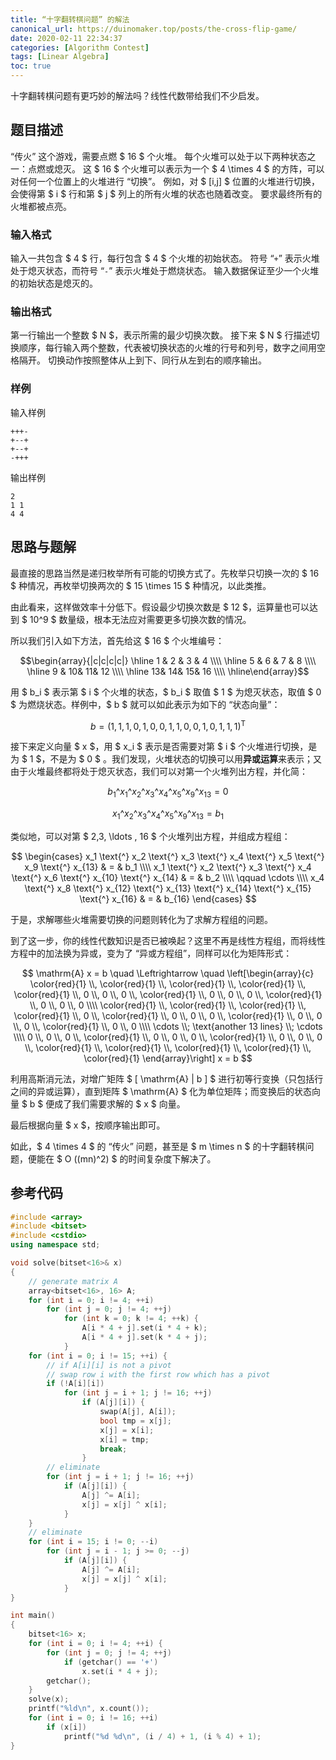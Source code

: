 ```yaml
---
title: “十字翻转棋问题” 的解法
canonical_url: https://duinomaker.top/posts/the-cross-flip-game/
date: 2020-02-11 22:34:37
categories: [Algorithm Contest]
tags: [Linear Algebra]
toc: true
---
```


十字翻转棋问题有更巧妙的解法吗？线性代数带给我们不少启发。

<!-- more -->

## 题目描述

“传火” 这个游戏，需要点燃 $ 16 $ 个火堆。
每个火堆可以处于以下两种状态之一：点燃或熄灭。 
这 $ 16 $ 个火堆可以表示为一个 $ 4 \times 4 $ 的方阵，可以对任何一个位置上的火堆进行 “切换”。
例如，对 $ [i,j] $ 位置的火堆进行切换，会使得第 $ i $ 行和第 $ j $ 列上的所有火堆的状态也随着改变。
要求最终所有的火堆都被点亮。

### 输入格式

输入一共包含 $ 4 $ 行，每行包含 $ 4 $ 个火堆的初始状态。
符号 “`+`” 表示火堆处于熄灭状态，而符号 “`-`” 表示火堆处于燃烧状态。
输入数据保证至少一个火堆的初始状态是熄灭的。

### 输出格式

第一行输出一个整数 $ N $，表示所需的最少切换次数。
接下来 $ N $ 行描述切换顺序，每行输入两个整数，代表被切换状态的火堆的行号和列号，数字之间用空格隔开。
切换动作按照整体从上到下、同行从左到右的顺序输出。

### 样例

输入样例

``` plain
+++-
+--+
+--+
-+++
```

输出样例

``` plain
2
1 1
4 4
```

## 思路与题解

最直接的思路当然是递归枚举所有可能的切换方式了。先枚举只切换一次的 $ 16 $ 种情况，再枚举切换两次的 $ 15 \times 15 $ 种情况，以此类推。

由此看来，这样做效率十分低下。假设最少切换次数是 $ 12 $，运算量也可以达到 $ 10^9 $ 数量级，根本无法应对需要更多切换次数的情况。

所以我们引入如下方法，首先给这 $ 16 $ 个火堆编号：

$$\begin{array}{|c|c|c|c|} \hline
1 & 2 & 3 & 4  \\\\ \hline
5 & 6 & 7 & 8  \\\\ \hline
9 & 10& 11& 12 \\\\ \hline
13& 14& 15& 16 \\\\ \hline\end{array}$$

用 $ b_i $ 表示第 $ i $ 个火堆的状态，$ b_i $ 取值 $ 1 $ 为熄灭状态，取值 $ 0 $ 为燃烧状态。样例中，$ b $ 就可以如此表示为如下的 “状态向量”：

$$ b = (1,1,1,0, 1,0,0,1, 1,0,0,1, 0,1,1,1)^\mathrm{T} $$

接下来定义向量 $ x $，用 $ x_i $ 表示是否需要对第 $ i $ 个火堆进行切换，是为 $ 1 $，不是为 $ 0 $ 。我们发现，火堆状态的切换可以用**异或运算**来表示；又由于火堆最终都将处于熄灭状态，我们可以对第一个火堆列出方程，并化简：

$$ b_1 \text{^} x_1 \text{^} x_2 \text{^} x_3 \text{^} x_4 \text{^} x_5 \text{^} x_9 \text{^} x_{13} = 0 $$

$$ x_1 \text{^} x_2 \text{^} x_3 \text{^} x_4 \text{^} x_5 \text{^} x_9 \text{^} x_{13} = b_1 $$

类似地，可以对第 $ 2,3, \ldots , 16 $ 个火堆列出方程，并组成方程组：

$$
\begin{cases}
x_1 \text{^} x_2 \text{^} x_3 \text{^} x_4 \text{^} x_5 \text{^} x_9 \text{^} x_{13} & = & b_1 \\\\
x_1 \text{^} x_2 \text{^} x_3 \text{^} x_4 \text{^} x_6 \text{^} x_{10} \text{^} x_{14} & = & b_2 \\\\
\qquad \cdots \\\\
x_4 \text{^} x_8 \text{^} x_{12} \text{^} x_{13} \text{^} x_{14} \text{^} x_{15} \text{^} x_{16} & = & b_{16}
\end{cases}
$$

于是，求解哪些火堆需要切换的问题则转化为了求解方程组的问题。

到了这一步，你的线性代数知识是否已被唤起？这里不再是线性方程组，而将线性方程中的加法换为异或，变为了 “异或方程组”，同样可以化为矩阵形式：

$$
\mathrm{A} x = b \quad \Leftrightarrow \quad
\left[\begin{array}{c}
\color{red}{1} \\, \color{red}{1} \\, \color{red}{1} \\, \color{red}{1} \\, \color{red}{1} \\, 0 \\, 0 \\, 0 \\, \color{red}{1} \\, 0 \\, 0 \\, 0 \\, \color{red}{1} \\, 0 \\, 0 \\, 0 \\\\
\color{red}{1} \\, \color{red}{1} \\, \color{red}{1} \\, \color{red}{1} \\, 0 \\, \color{red}{1} \\, 0 \\, 0 \\, 0 \\, \color{red}{1} \\, 0 \\, 0 \\, 0 \\, \color{red}{1} \\, 0 \\, 0 \\\\
\cdots \\; \text{another 13 lines} \\; \cdots \\\\
0 \\, 0 \\, 0 \\, \color{red}{1} \\, 0 \\, 0 \\, 0 \\, \color{red}{1} \\, 0 \\, 0 \\, 0 \\, \color{red}{1} \\, \color{red}{1} \\, \color{red}{1} \\, \color{red}{1} \\, \color{red}{1}
\end{array}\right] x = b
$$

利用高斯消元法，对增广矩阵 $ [ \mathrm{A} | b ] $ 进行初等行变换（只包括行之间的异或运算），直到矩阵 $ \mathrm{A} $ 化为单位矩阵；而变换后的状态向量 $ b $ 便成了我们需要求解的 $ x $ 向量。

最后根据向量 $ x $，按顺序输出即可。

如此，$ 4 \times 4 $ 的 “传火” 问题，甚至是 $ m \times n $ 的十字翻转棋问题，便能在 $ O ((mn)^2) $ 的时间复杂度下解决了。

## 参考代码

``` c++ solution.cpp
#include <array>
#include <bitset>
#include <cstdio>
using namespace std;

void solve(bitset<16>& x)
{
    // generate matrix A
    array<bitset<16>, 16> A;
    for (int i = 0; i != 4; ++i)
        for (int j = 0; j != 4; ++j)
            for (int k = 0; k != 4; ++k) {
                A[i * 4 + j].set(i * 4 + k);
                A[i * 4 + j].set(k * 4 + j);
            }
    for (int i = 0; i != 15; ++i) {
        // if A[i][i] is not a pivot
        // swap row i with the first row which has a pivot
        if (!A[i][i])
            for (int j = i + 1; j != 16; ++j)
                if (A[j][i]) {
                    swap(A[j], A[i]);
                    bool tmp = x[j];
                    x[j] = x[i];
                    x[i] = tmp;
                    break;
                }
        // eliminate
        for (int j = i + 1; j != 16; ++j)
            if (A[j][i]) {
                A[j] ^= A[i];
                x[j] = x[j] ^ x[i];
            }
    }
    // eliminate
    for (int i = 15; i != 0; --i)
        for (int j = i - 1; j >= 0; --j)
            if (A[j][i]) {
                A[j] ^= A[i];
                x[j] = x[j] ^ x[i];
            }
}

int main()
{
    bitset<16> x;
    for (int i = 0; i != 4; ++i) {
        for (int j = 0; j != 4; ++j)
            if (getchar() == '+')
                x.set(i * 4 + j);
        getchar();
    }
    solve(x);
    printf("%ld\n", x.count());
    for (int i = 0; i != 16; ++i)
        if (x[i])
            printf("%d %d\n", (i / 4) + 1, (i % 4) + 1);
}
```

